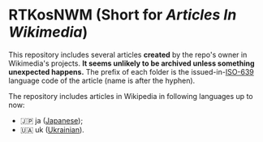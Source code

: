 # RTKosNWM (Short for *Articles In Wikimedia*)
This repository includes several articles **created** by the repo's owner in Wikimedia's projects. **It seems unlikely to be archived unless something unexpected happens.**
The prefix of each folder is the issued-in-[ISO-639](https://en.wikipedia.org/wiki/ISO_639) language code of the article (name is after the hyphen).

The repository includes articles in Wikipedia in following languages up to now:
- 🇯🇵 ja ([Japanese](https://ja.wikipedia.org));
- 🇺🇦 uk ([Ukrainian](https://uk.wikipedia.org)).
